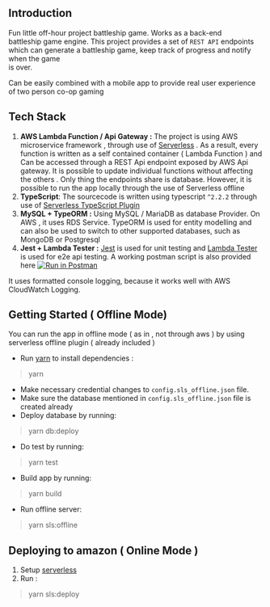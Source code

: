 ## Introduction
Fun little off-hour project battleship game. Works as a back-end   
battleship game engine. This project provides a set of `REST API` endpoints  
which can generate a battleship game, keep track of progress and notify when the game   
is over.  
  
Can be easily combined with a mobile app to provide real user experience of two person co-op gaming

## Tech Stack

 1. **AWS Lambda Function / Api Gateway :** The project is using AWS microservice framework , through use of [Serverless](https://serverless.com/framework/docs/providers/aws/guide/quick-start/) 
. As a result, every function is written as a self contained container ( Lambda Function ) and Can be accessed through a REST Api endpoint exposed by AWS Api gateway.  It is possible to update individual functions without affecting the others . Only thing the endpoints share is database. However, it is possible to run the app locally through the use of Serverless offline
2. **TypeScript**:  The sourcecode is written using typescript `^2.2.2` through use of [Serverless TypeScript Plugin](https://github.com/prisma/serverless-plugin-typescript) 
3. **MySQL + TypeORM :** Using MySQL / MariaDB as database Provider. On AWS , it uses RDS Service. TypeORM is used for entity modelling and can also be used to switch to other supported databases, such as MongoDB or Postgresql
4. **Jest + Lambda Tester :** [Jest](https://jestjs.io/)  is used for unit testing  and [Lambda Tester](https://www.npmjs.com/package/lambda-tester) is used for e2e api testing.  A working postman script is also provided here [![Run in Postman](https://run.pstmn.io/button.svg)](https://app.getpostman.com/run-collection/cce9ddc8504fc6afbc27)


It uses formatted console logging, because it works well with AWS CloudWatch Logging.

## Getting Started ( Offline Mode) 
You can run the app in offline mode ( as in , not through aws ) by using serverless offline plugin ( already included )

 - Run [yarn](https://yarnpkg.com/en/docs/install#) to install dependencies : 

> yarn
 - Make necessary credential changes to `config.sls_offline.json` file.
 - Make sure the database mentioned in `config.sls_offline.json` file is created already
 - Deploy database by running:
> yarn db:deploy
- Do test by running: 
> yarn test
- Build app by running:
> yarn build
- Run offline server:
> yarn sls:offline

## Deploying to amazon ( Online Mode ) 

 1. Setup [serverless](https://serverless.com/framework/docs/providers/aws/guide/quick-start/) 
2. Run : 
> yarn sls:deploy
